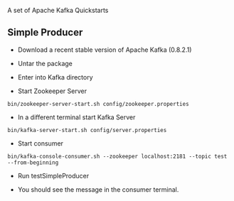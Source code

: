 A set of Apache Kafka Quickstarts

## Simple Producer

- Download a recent stable version of Apache Kafka (0.8.2.1)

- Untar the package

- Enter into Kafka directory

- Start Zookeeper Server

```
bin/zookeeper-server-start.sh config/zookeeper.properties
```

- In a different terminal start Kafka Server

```
bin/kafka-server-start.sh config/server.properties
```

- Start consumer

```
bin/kafka-console-consumer.sh --zookeeper localhost:2181 --topic test --from-beginning
```

- Run testSimpleProducer

- You should see the message in the consumer terminal.
